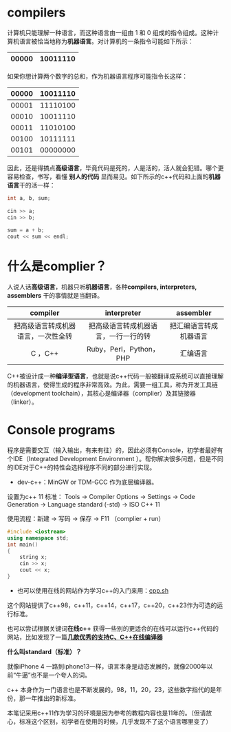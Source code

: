 # compilers

计算机只能理解一种语言，而这种语言由一组由 1 和 0 组成的指令组成。这种计算机语言被恰当地称为**机器语言**。对计算机的一条指令可能如下所示：

| 00000 | 10011110 |
| ----- | -------- |

如果你想计算两个数字的总和，作为机器语言程序可能指令长这样：

| 00000 | 10011110 |
| ----- | -------- |
| 00001 | 11110100 |
| 00010 | 10011110 |
| 00011 | 11010100 |
| 00100 | 10111111 |
| 00101 | 00000000 |

因此，还是得搞点**高级语言**，毕竟代码是死的，人是活的，活人就会犯错。哪个更容易检查，书写，看懂 **别人的代码** 显而易见。如下所示的c++代码和上面的**机器语言**干的活一样：

```c++
int a, b, sum;
     
cin >> a;
cin >> b;
             
sum = a + b;
cout << sum << endl;
```

# 什么是complier？

人说人话**高级语言**，机器只听**机器语言**，各种**compilers, interpreters, assemblers** 干的事情就是当翻译。

|              compiler              |             interpreter              |       assembler        |
| :--------------------------------: | :----------------------------------: | :--------------------: |
| 把高级语言转成机器语言，一次性全转 | 把高级语言转成机器语言，一行一行的转 | 把汇编语言转成机器语言 |
|              C ，C++               |       Ruby，Perl，Python，PHP        |        汇编语言        |

C++被设计成一种**编译型语言**，也就是说c++代码一般被翻译成系统可以直接理解的机器语言，使得生成的程序非常高效。为此，需要一组工具，称为开发工具链（development toolchain），其核心是编译器（complier）及其链接器（linker）。

# Console programs

程序是需要交互（输入输出，有来有往）的，因此必须有Console，初学者最好有个IDE（Integrated Development Environment ）。帮你解决很多问题，但是不同的IDE对于C++的特性会选择程序不同的部分进行实现。

- dev-c++：MinGW or TDM-GCC 作为底层编译器。

设置为c++ 11 标准： Tools -> Compiler Options -> Settings -> Code Generation -> Language standard (-std) -> ISO C++ 11

使用流程：新建 -> 写码 -> 保存 -> F11 （complier + run）

```c++
#include <iostream>
using namespace std;
int main()
{
	string x;
  	cin >> x;
  	cout << x;
}
```

- 也可以使用在线的网站作为学习c++的入门来用：[cpp.sh](https://cpp.sh/)

这个网站提供了c++98，c++11，c++14，c++17，c++20，c++23作为可选的运行标准。

也可以尝试根据关键词**在线c++** 获得一些别的更适合的在线可以运行c++代码的网站，比如发现了一篇[**几款优秀的支持C、C++在线编译器**](https://blog.51cto.com/u_15244533/4399544)

**什么叫standard（标准）？**

就像iPhone 4 一路到iphone13一样，语言本身是动态发展的，就像2000年以前“牛逼”也不是一个夸人的词。

c++ 本身作为一门语言也是不断发展的。98，11，20，23，这些数字指代的是年份，那一年推出的新标准。

本笔记采用c++11作为学习的环境是因为参考的教程内容也是11年的。（但请放心，标准这个区别，初学者在使用的时候，几乎发现不了这个语言哪里变了）



